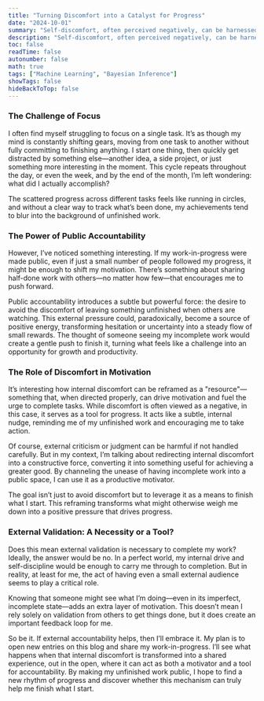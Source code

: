 ```yaml
---
title: "Turning Discomfort into a Catalyst for Progress"
date: "2024-10-01"
summary: "Self-discomfort, often perceived negatively, can be harnessed as a constructive motivational resource to drive progress."
description: "Self-discomfort, often perceived negatively, can be harnessed as a constructive motivational resource to drive progress."
toc: false
readTime: false
autonumber: false
math: true
tags: ["Machine Learning", "Bayesian Inference"]
showTags: false
hideBackToTop: false
---
```


### The Challenge of Focus

I often find myself struggling to focus on a single task. 
It’s as though my mind is constantly shifting gears, moving from one task to another without fully committing to finishing anything. 
I start one thing, then quickly get distracted by something else—another idea, a side project, or just something more interesting in the moment.
This cycle repeats throughout the day, or even the week, and by the end of the month, I’m left wondering: what did I actually accomplish?

The scattered progress across different tasks feels like running in circles, and without a clear way to track what’s been done, my achievements tend to blur into the background of unfinished work.

### The Power of Public Accountability

However, I’ve noticed something interesting. If my work-in-progress were made public, even if just a small number of people followed my progress, it might be enough to shift my motivation. 
There’s something about sharing half-done work with others—no matter how few—that encourages me to push forward.

Public accountability introduces a subtle but powerful force: the desire to avoid the discomfort of leaving something unfinished when others are watching. 
This external pressure could, paradoxically, become a source of positive energy, transforming hesitation or uncertainty into a steady flow of small rewards. 
The thought of someone seeing my incomplete work would create a gentle push to finish it, turning what feels like a challenge into an opportunity for growth and productivity.

### The Role of Discomfort in Motivation

It’s interesting how internal discomfort can be reframed as a "resource"—something that, when directed properly, can drive motivation and fuel the urge to complete tasks. 
While discomfort is often viewed as a negative, in this case, it serves as a tool for progress. It acts like a subtle, internal nudge, reminding me of my unfinished work and encouraging me to take action.

Of course, external criticism or judgment can be harmful if not handled carefully. But in my context, I’m talking about redirecting internal discomfort into a constructive force, converting it into something useful for achieving a greater good. 
By channeling the unease of having incomplete work into a public space, I can use it as a productive motivator.

The goal isn’t just to avoid discomfort but to leverage it as a means to finish what I start. This reframing transforms what might otherwise weigh me down into a positive pressure that drives progress.

### External Validation: A Necessity or a Tool?

Does this mean external validation is necessary to complete my work? 
Ideally, the answer would be no. 
In a perfect world, my internal drive and self-discipline would be enough to carry me through to completion. 
But in reality, at least for me, the act of having even a small external audience seems to play a critical role.

Knowing that someone might see what I’m doing—even in its imperfect, incomplete state—adds an extra layer of motivation. 
This doesn’t mean I rely solely on validation from others to get things done, but it does create an important feedback loop for me.

So be it. 
If external accountability helps, then I’ll embrace it. 
My plan is to open new entries on this blog and share my work-in-progress. 
I’ll see what happens when that internal discomfort is transformed into a shared experience, out in the open, where it can act as both a motivator and a tool for accountability.
By making my unfinished work public, I hope to find a new rhythm of progress and discover whether this mechanism can truly help me finish what I start.
